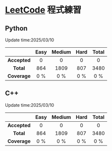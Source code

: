 # [LeetCode](https://leetcode.com) 程式練習


## Python  
Update time:2025/03/10
 
| | Easy | Medium | Hard | Total |
|:---:|:---:|:---:|:---:|:---:|
| **Accepted** | 0 | 0 | 0 | 0 |
| **Total** | 864 | 1809 | 807 | 3480 |
| **Coverage** | 0 % |0 % | 0 % | 0 % |


## C++  
Update time:2025/03/10

| | Easy | Medium | Hard | Total |
|:---:|:---:|:---:|:---:|:---:|
| **Accepted** | 0 | 0 | 0 | 0 |
| **Total** | 864 | 1809 | 807 | 3480 |
| **Coverage** | 0 % |0 % | 0 % | 0 % |
